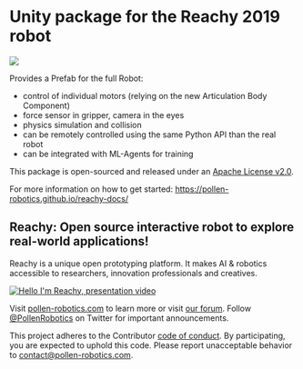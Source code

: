 # Unity package for the Reachy 2019 robot

![](https://pollen-robotics.github.io/reachy-docs/img/simu/flippingTable.gif)

Provides a Prefab for the full Robot:

* control of individual motors (relying on the new Articulation Body Component)
* force sensor in gripper, camera in the eyes
* physics simulation and collision
* can be remotely controlled using the same Python API than the real robot
* can be integrated with ML-Agents for training

This package is open-sourced and released under an [Apache License v2.0](./LICENSE).

For more information on how to get started: https://pollen-robotics.github.io/reachy-docs/

## Reachy: Open source interactive robot to explore real-world applications!

Reachy is a unique open prototyping platform. It makes AI & robotics accessible to researchers, innovation professionals and creatives. 

[![Hello I'm Reachy, presentation video](https://img.youtube.com/vi/iSL39WFxCLE/0.jpg)](https://www.youtube.com/watch?v=iSL39WFxCLE)

Visit [pollen-robotics.com](https://pollen-robotics.com) to learn more or visit [our forum](https://forum.pollen-robotics.com).
Follow [@PollenRobotics](https://twitter.com/pollenrobotics) on Twitter for important announcements.

This project adheres to the Contributor [code of conduct](CODE_OF_CONDUCT.md). By participating, you are expected to uphold this code. Please report unacceptable behavior to [contact@pollen-robotics.com](mailto:contact@pollen-robotics.com).
